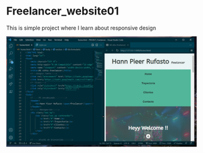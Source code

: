 # Freelancer_website01
This is simple project where I learn about responsive design

![This is a preview!](PROJECT_Freelancer/Freelancer_web_HannPieer.PNG)




